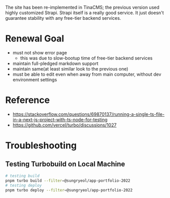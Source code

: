 The site has been re-implemented in TinaCMS; the previous version used highly customized Strapi. Strapi itself is a really good service. It just doesn't guarantee stability with any free-tier backend services.

# Renewal Goal

- must not show error page
  - this was due to slow-bootup time of free-tier backend services
- maintain full-pledged markdown support
- maintain same(at least similar look to the previous one)
- must be able to edit even when away from main computer, without dev environment settings

# Reference

- https://stackoverflow.com/questions/69870137/running-a-single-ts-file-in-a-next-js-project-with-ts-node-for-testing
- https://github.com/vercel/turbo/discussions/1027

# Troubleshooting

## Testing Turbobuild on Local Machine

```sh
# testing build
pnpm turbo build --filter=@sungryeol/app-portfolio-2022
# testing deploy
pnpm turbo deploy --filter=@sungryeol/app-portfolio-2022
```
